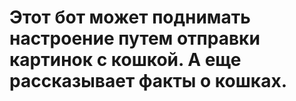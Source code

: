 # Этот бот может поднимать настроение путем отправки картинок с кошкой. А еще рассказывает факты о кошках.
